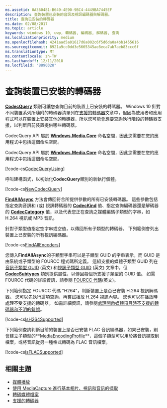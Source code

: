 ```yaml
---
ms.assetid: 0A360481-B649-4E90-9BC4-4449BA7445EF
description: 查詢裝置已安裝的音訊及視訊編碼器與解碼器。
title: 查詢已安裝的轉碼器
ms.date: 02/08/2017
ms.topic: article
keywords: windows 10, uwp, 轉碼器, 編碼器, 解碼器, 查詢
ms.localizationpriority: medium
ms.openlocfilehash: 4241aad5a01617d6a002c6f5d6da0a4bb1455616
ms.sourcegitcommit: 8921a9cc0dd3e5665345ae8eca7ab7aeb83ccc6f
ms.translationtype: MT
ms.contentlocale: zh-TW
ms.lasthandoff: 12/11/2018
ms.locfileid: "8890328"
---
```

# <a name="query-for-codecs-installed-on-a-device"></a>查詢裝置已安裝的轉碼器
**[CodecQuery](https://docs.microsoft.com/uwp/api/windows.media.core.codecquery)** 類別可讓您查詢目前的裝置上已安裝的轉碼器。 Windows 10 針對不同裝置系列所隨附的轉碼器清單列在[支援的轉碼器](supported-codecs.md)文章中，但因為使用者和應用程式可以在裝置上安裝其他的轉碼器，所以您可能會想要查詢執行階段的轉碼器支援，以判斷目前裝置提供哪些轉碼器。

CodecQuery API 屬於 **[Windows.Media.Core](https://docs.microsoft.com/uwp/api/windows.media.core)** 命名空間，因此您需要在您的應用程式中包括這個命名空間。

CodecQuery API 屬於 **[Windows.Media.Core](https://docs.microsoft.com/uwp/api/windows.media.core)** 命名空間，因此您需要在您的應用程式中包括這個命名空間。

[!code-cs[CodecQueryUsing](./code/TranscodeWin10/cs/MainPage.xaml.cs#SnippetCodecQueryUsing)]

呼叫建構函式，以初始化**CodecQuery**類別的新執行個體。

[!code-cs[NewCodecQuery](./code/TranscodeWin10/cs/MainPage.xaml.cs#SnippetNewCodecQuery)]

**[FindAllAsync](https://docs.microsoft.com/uwp/api/windows.media.core.codecquery.findallasync)** 方法會傳回符合所提供參數的所有已安裝轉碼器。 這些參數包括指定查詢音訊和 (或) 視訊轉碼器的 **[CodecKind](https://docs.microsoft.com/uwp/api/windows.media.core.codeckind)** 值、指定查詢編碼器還是解碼器的 **[CodecCategory](https://docs.microsoft.com/uwp/api/windows.media.core.codeccategory)** 值，以及代表您正在查詢之媒體編碼子類型的字串，如 H.264 視訊或 MP3 音訊。

針對子類型值指定空字串或空值，以傳回所有子類型的轉碼器。 下列範例會列出裝置上已安裝的所有視訊編碼器。

[!code-cs[FindAllEncoders](./code/TranscodeWin10/cs/MainPage.xaml.cs#SnippetFindAllEncoders)]

您傳入**FindAllAsync**的子類型字串可以是子類型 GUID 的字串表示，而 GUID 是由系統或子類型的 FOURCC 程式碼所定義。 這組支援的媒體子類型 GUID 列在[音訊子類型 GUID](https://msdn.microsoft.com/library/windows/desktop/aa372553(v=vs.85).aspx) (英文) 和[視訊子類型 GUID](https://msdn.microsoft.com/library/windows/desktop/aa370819(v=vs.85).aspx) (英文) 文章中，但 **[CodecSubtypes](https://docs.microsoft.com/uwp/api/windows.media.core.codecsubtypes)** 類別提供屬性，以傳回每個所支援子類型的 GUID 值。 如需 FOURCC 代碼的詳細資訊，請參閱 [FOURCC 代碼](https://msdn.microsoft.com/library/windows/desktop/dd375802(v=vs.85).aspx)(英文)。 

下列範例指定 FOURCC 代碼 "H264"，判斷裝置上是否已安裝 H.264 視訊解碼器。 您可以先執行這項查詢，再嘗試播放 H.264 視訊內容。 您也可以在播放時處理不受支援的轉碼器。 如需詳細資訊，請參閱[處理開啟媒體項目時不支援的轉碼器和不明的錯誤](https://docs.microsoft.com/windows/uwp/audio-video-camera/media-playback-with-mediasource#handle-unsupported-codecs-and-unknown-errors-when-opening-media-items)。

[!code-cs[IsH264Supported](./code/TranscodeWin10/cs/MainPage.xaml.cs#SnippetIsH264Supported)]

下列範例查詢判斷目前的裝置上是否已安裝 FLAC 音訊編碼器，如果已安裝，則會建立子類型的**[MediaEncodingProfile](https://docs.microsoft.com/uwp/api/Windows.Media.MediaProperties.MediaEncodingProfile)**，這個子類型可以用於將音訊擷取到檔案，或將音訊從另一種格式轉碼為 FLAC 音訊檔案。

[!code-cs[IsFLACSupported](./code/TranscodeWin10/cs/MainPage.xaml.cs#SnippetIsFLACSupported)]

## <a name="related-topics"></a>相關主題

* [媒體播放](media-playback.md)
* [使用 MediaCapture 進行基本相片、視訊和音訊的擷取](basic-photo-video-and-audio-capture-with-MediaCapture.md)
* [轉碼媒體檔案](transcode-media-files.md)
* [支援的轉碼器](supported-codecs.md)
 

 




